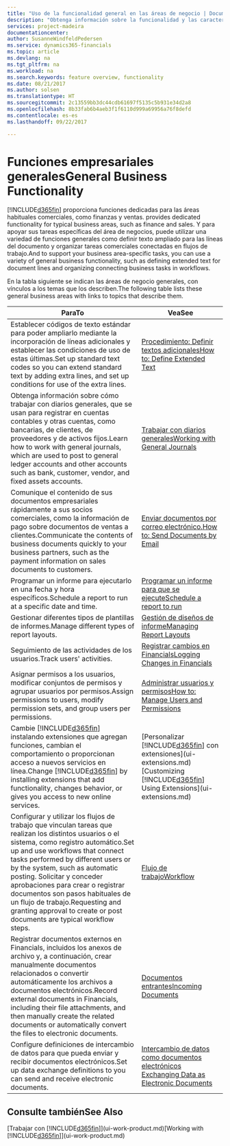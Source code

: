 ```yaml
---
title: "Uso de la funcionalidad general en las áreas de negocio | Documentos de Microsoft"
description: "Obtenga información sobre la funcionalidad y las características que se usan en varias áreas de negocio en Dynamics 365 for Financials."
services: project-madeira
documentationcenter: 
author: SusanneWindfeldPedersen
ms.service: dynamics365-financials
ms.topic: article
ms.devlang: na
ms.tgt_pltfrm: na
ms.workload: na
ms.search.keywords: feature overview, functionality
ms.date: 08/21/2017
ms.author: solsen
ms.translationtype: HT
ms.sourcegitcommit: 2c13559bb3dc44cdb61697f5135c5b931e34d2a8
ms.openlocfilehash: 8b33fab6b4aeb3f1f6110d999a69956a76f8defd
ms.contentlocale: es-es
ms.lasthandoff: 09/22/2017

---
```

# <a name="general-business-functionality"></a><span data-ttu-id="323ec-103">Funciones empresariales generales</span><span class="sxs-lookup"><span data-stu-id="323ec-103">General Business Functionality</span></span>
[!INCLUDE[d365fin](includes/d365fin_md.md)]<span data-ttu-id="323ec-104"> proporciona funciones dedicadas para las áreas habituales comerciales, como finanzas y ventas.</span><span class="sxs-lookup"><span data-stu-id="323ec-104"> provides dedicated functionality for typical business areas, such as finance and sales.</span></span> <span data-ttu-id="323ec-105">Y para apoyar sus tareas específicas del área de negocios, puede utilizar una variedad de funciones generales como definir texto ampliado para las líneas del documento y organizar tareas comerciales conectadas en flujos de trabajo.</span><span class="sxs-lookup"><span data-stu-id="323ec-105">And to support your business area-specific tasks, you can use a variety of general business functionality, such as defining extended text for document lines and organizing connecting business tasks in workflows.</span></span>

<span data-ttu-id="323ec-106">En la tabla siguiente se indican las áreas de negocio generales, con vínculos a los temas que los describen.</span><span class="sxs-lookup"><span data-stu-id="323ec-106">The following table lists these general business areas with links to topics that describe them.</span></span>

| <span data-ttu-id="323ec-107">Para</span><span class="sxs-lookup"><span data-stu-id="323ec-107">To</span></span> | <span data-ttu-id="323ec-108">Vea</span><span class="sxs-lookup"><span data-stu-id="323ec-108">See</span></span> |
| --- | --- |
| <span data-ttu-id="323ec-109">Establecer códigos de texto estándar para poder ampliarlo mediante la incorporación de líneas adicionales y establecer las condiciones de uso de estas últimas.</span><span class="sxs-lookup"><span data-stu-id="323ec-109">Set up standard text codes so you can extend standard text by adding extra lines, and set up conditions for use of the extra lines.</span></span> |[<span data-ttu-id="323ec-110">Procedimiento: Definir textos adicionales</span><span class="sxs-lookup"><span data-stu-id="323ec-110">How to: Define Extended Text</span></span>](ui-how-define-ext-text.md) |
| <span data-ttu-id="323ec-111">Obtenga información sobre cómo trabajar con diarios generales, que se usan para registrar en cuentas contables y otras cuentas, como bancarias, de clientes, de proveedores y de activos fijos.</span><span class="sxs-lookup"><span data-stu-id="323ec-111">Learn how to work with general journals, which are used to post to general ledger accounts and other accounts such as bank, customer, vendor, and fixed assets accounts.</span></span> |[<span data-ttu-id="323ec-112">Trabajar con diarios generales</span><span class="sxs-lookup"><span data-stu-id="323ec-112">Working with General Journals</span></span>](ui-work-general-journals.md) |
| <span data-ttu-id="323ec-113">Comunique el contenido de sus documentos empresariales rápidamente a sus socios comerciales, como la información de pago sobre documentos de ventas a clientes.</span><span class="sxs-lookup"><span data-stu-id="323ec-113">Communicate the contents of business documents quickly to your business partners, such as the payment information on sales documents to customers.</span></span> |[<span data-ttu-id="323ec-114">Enviar documentos por correo electrónico.</span><span class="sxs-lookup"><span data-stu-id="323ec-114">How to: Send Documents by Email</span></span>](ui-how-send-documents-email.md) |
| <span data-ttu-id="323ec-115">Programar un informe para ejecutarlo en una fecha y hora específicos.</span><span class="sxs-lookup"><span data-stu-id="323ec-115">Schedule a report to run at a specific date and time.</span></span> |[<span data-ttu-id="323ec-116">Programar un informe para que se ejecute</span><span class="sxs-lookup"><span data-stu-id="323ec-116">Schedule a report to run</span></span>](ui-work-report.md#ScheduleReport) |
| <span data-ttu-id="323ec-117">Gestionar diferentes tipos de plantillas de informes.</span><span class="sxs-lookup"><span data-stu-id="323ec-117">Manage different types of report layouts.</span></span> |[<span data-ttu-id="323ec-118">Gestión de diseños de informe</span><span class="sxs-lookup"><span data-stu-id="323ec-118">Managing Report Layouts</span></span>](ui-manage-report-layouts.md) |
| <span data-ttu-id="323ec-119">Seguimiento de las actividades de los usuarios.</span><span class="sxs-lookup"><span data-stu-id="323ec-119">Track users' activities.</span></span>|[<span data-ttu-id="323ec-120">Registrar cambios en Financials</span><span class="sxs-lookup"><span data-stu-id="323ec-120">Logging Changes in Financials</span></span>](across-log-changes.md)|
|<span data-ttu-id="323ec-121">Asignar permisos a los usuarios, modificar conjuntos de permisos y agrupar usuarios por permisos.</span><span class="sxs-lookup"><span data-stu-id="323ec-121">Assign permissions to users, modify permission sets, and group users per permissions.</span></span>|[<span data-ttu-id="323ec-122">Administrar usuarios y permisos</span><span class="sxs-lookup"><span data-stu-id="323ec-122">How to: Manage Users and Permissions</span></span>](ui-how-users-permissions.md)|
| <span data-ttu-id="323ec-123">Cambie [!INCLUDE[d365fin](includes/d365fin_md.md)] instalando extensiones que agregan funciones, cambian el comportamiento o proporcionan acceso a nuevos servicios en línea.</span><span class="sxs-lookup"><span data-stu-id="323ec-123">Change [!INCLUDE[d365fin](includes/d365fin_md.md)] by installing extensions that add functionality, changes behavior, or gives you access to new online services.</span></span> |<span data-ttu-id="323ec-124">[Personalizar [!INCLUDE[d365fin](includes/d365fin_md.md)] con extensiones](ui-extensions.md)</span><span class="sxs-lookup"><span data-stu-id="323ec-124">[Customizing [!INCLUDE[d365fin](includes/d365fin_md.md)] Using Extensions](ui-extensions.md)</span></span> |
|<span data-ttu-id="323ec-125">Configurar y utilizar los flujos de trabajo que vinculan tareas que realizan los distintos usuarios o el sistema, como registro automático.</span><span class="sxs-lookup"><span data-stu-id="323ec-125">Set up and use workflows that connect tasks performed by different users or by the system, such as automatic posting.</span></span> <span data-ttu-id="323ec-126">Solicitar y conceder aprobaciones para crear o registrar documentos son pasos habituales de un flujo de trabajo.</span><span class="sxs-lookup"><span data-stu-id="323ec-126">Requesting and granting approval to create or post documents are typical workflow steps.</span></span>|[<span data-ttu-id="323ec-127">Flujo de trabajo</span><span class="sxs-lookup"><span data-stu-id="323ec-127">Workflow</span></span>](across-workflow.md)|
|<span data-ttu-id="323ec-128">Registrar documentos externos en Financials, incluidos los anexos de archivo y, a continuación, crear manualmente documentos relacionados o convertir automáticamente los archivos a documentos electrónicos.</span><span class="sxs-lookup"><span data-stu-id="323ec-128">Record external documents in Financials, including their file attachments, and then manually create the related documents or automatically convert the files to electronic documents.</span></span>|[<span data-ttu-id="323ec-129">Documentos entrantes</span><span class="sxs-lookup"><span data-stu-id="323ec-129">Incoming Documents</span></span>](across-income-documents.md)|
| <span data-ttu-id="323ec-130">Configure definiciones de intercambio de datos para que pueda enviar y recibir documentos electrónicos.</span><span class="sxs-lookup"><span data-stu-id="323ec-130">Set up data exchange definitions to you can send and receive electronic documents.</span></span> |[<span data-ttu-id="323ec-131">Intercambio de datos como documentos electrónicos </span><span class="sxs-lookup"><span data-stu-id="323ec-131">Exchanging Data as Electronic Documents</span></span>](across-data-exchange.md) |

## <a name="see-also"></a><span data-ttu-id="323ec-132">Consulte también</span><span class="sxs-lookup"><span data-stu-id="323ec-132">See Also</span></span>
<span data-ttu-id="323ec-133">[Trabajar con [!INCLUDE[d365fin](includes/d365fin_md.md)]](ui-work-product.md)</span><span class="sxs-lookup"><span data-stu-id="323ec-133">[Working with [!INCLUDE[d365fin](includes/d365fin_md.md)]](ui-work-product.md)</span></span>

